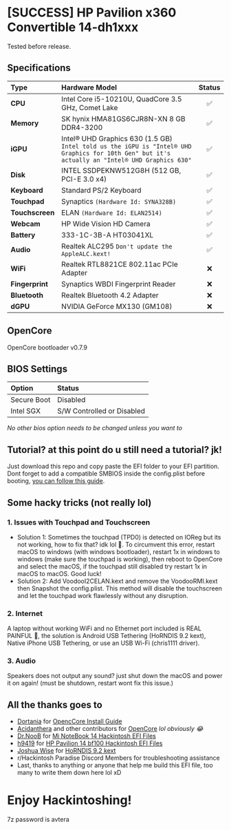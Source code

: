# [SUCCESS] HP Pavilion x360 Convertible 14-dh1xxx
Tested before release.

## Specifications
| Type        | Hardware Model                                     | Status |
| :---        | :---                                               | :---: |
| **CPU**         | Intel Core i5-10210U, QuadCore 3.5 GHz, Comet Lake | ✅ |
| **Memory**      | SK hynix HMA81GS6CJR8N-XN	8 GB DDR4-3200           | ✅ |
| **iGPU**        | Intel® UHD Graphics 630 (1.5 GB) `Intel told us the iGPU is "Intel® UHD Graphics for 10th Gen" but it's actually an "Intel® UHD Graphics 630"`| ✅ |
| **Disk**        | INTEL SSDPEKNW512G8H  (512 GB, PCI-E 3.0 x4)       | ✅ |
| **Keyboard**    | Standard PS/2 Keyboard                             | ✅ |
| **Touchpad**    | Synaptics `(Hardware Id: SYNA328B)`                | ✅ |
| **Touchscreen** | ELAN `(Hardware Id: ELAN2514)`                     | ✅ |
| **Webcam**      | HP Wide Vision HD Camera                           | ✅ |
| **Battery**     | 333-1C-3B-A HT03041XL                              | ✅ |
| **Audio**       | Realtek ALC295 `Don't update the AppleALC.kext!`   | ✅ |
| **WiFi**        | Realtek RTL8821CE 802.11ac PCIe Adapter            | ❌ |
| **Fingerprint** | Synaptics WBDI Fingerprint Reader                  | ❌ |
| **Bluetooth**   | Realtek Bluetooth 4.2 Adapter                      | ❌ |
| **dGPU**        | NVIDIA GeForce MX130 (GM108)                       | ❌ |

## OpenCore
OpenCore bootloader v0.7.9

## BIOS Settings
| Option              | Status                     |
| :---                | :---                       |
| Secure Boot         | Disabled                   |
| Intel SGX           | S/W Controlled or Disabled |

*No other bios option needs to be changed unless you want to*

## Tutorial? at this point do u still need a tutorial? jk!
Just download this repo and copy paste the EFI folder to your EFI partition. 
Dont forget to add a compatible SMBIOS inside the config.plist before booting, [you can follow this guide](https://dortania.github.io/OpenCore-Install-Guide/config-laptop.plist/coffee-lake-plus.html#platforminfo).

## Some hacky tricks (not really lol)
### 1. Issues with Touchpad and Touchscreen
- Solution 1: Sometimes the touchpad (TPD0) is detected on IOReg but its not working, how to fix that? idk lol 🤡. To circumvent this error, restart macOS to windows (with windows bootloader), restart 1x in windows to windows (make sure the touchpad is working), then reboot to OpenCore and select the macOS, if the touchpad still disabled try restart 1x in macOS to macOS. Good luck!
- Solution 2: Add VoodooI2CELAN.kext and remove the VoodooRMI.kext then Snapshot the config.plist. This method will disable the touchscreen and let the touchpad work flawlessly without any disruption.
### 2. Internet
A laptop without working WiFi and no Ethernet port included is REAL PAINFUL 💩, the solution is Android USB Tethering (HoRNDIS 9.2 kext), Native iPhone USB Tethering, or use an USB Wi-Fi (chris1111 driver).
### 3. Audio
Speakers does not output any sound? just shut down the macOS and power it on again! (must be shutdown, restart wont fix this issue.)

## All the thanks goes to
- [Dortania](https://github.com/dortania) for [OpencCore Install Guide](https://dortania.github.io/OpenCore-Install-Guide/)
- [Acidanthera](https://github.com/acidanthera) and other contributors for [OpenCore](https://github.com/acidanthera/OpenCorePkg) *lol obviously 😂*
- [Dr.NooB](https://github.com/itsdrnoob) for [Mi NoteBook 14 Hackintosh EFI Files](https://github.com/itsdrnoob/Mi-NoteBook-14-Hackintosh)
- [h9419](https://github.com/h9419) for [HP Pavilion 14 bf100 Hackintosh EFI Files](https://github.com/h9419/HP_Pavilion_14_bf100_Hackintosh)
- [Joshua Wise](https://github.com/jwise) for [HoRNDIS 9.2 kext](https://github.com/jwise/HoRNDIS)
- r/Hackintosh Paradise Discord Members for troubleshooting assistance
- Last, thanks to anything or anyone that help me build this EFI file, too many to write them down here lol xD

# Enjoy Hackintoshing!
7z password is avtera
